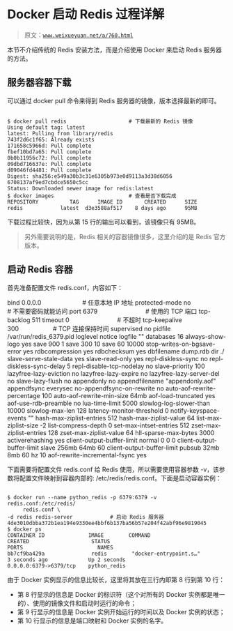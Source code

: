 # Docker 启动 Redis 过程详解

> 原文：[`www.weixueyuan.net/a/760.html`](http://www.weixueyuan.net/a/760.html)

本节不介绍传统的 Redis 安装方法，而是介绍使用 Docker 来启动 Redis 服务器的方法。

## 服务器容器下载

可以通过 docker pull 命令来得到 Redis 服务器的镜像，版本选择最新的即可。

```

$ docker pull redis                    # 下载最新的 Redis 镜像
Using default tag: latest
latest: Pulling from library/redis
743f2d6c1f65: Already exists
171658c5966d: Pull complete
fbef10bd7a65: Pull complete
0b0b11956c72: Pull complete
09dbd716637e: Pull complete
d09046fd4481: Pull complete
Digest: sha256:e549a30b3c31e6305b973e0d9113a3d38d6056
6708137af9ed7cbdce5650c5cc
Status: Downloaded newer image for redis:latest
$ docker images                        # 查看是否下载完成
REPOSITORY          TAG      IMAGE ID       CREATED      SIZE
redis            latest  d3e3588af517    8 days ago      95MB
```

下载过程比较快，因为从第 15 行的输出可以看到，该镜像只有 95MB。

> 另外需要说明的是，Redis 相关的容器镜像很多，这里介绍的是 Redis 官方版本。

## 启动 Redis 容器

首先准备配置文件 redis.conf，内容如下：

bind 0.0.0.0                        # 任意本地 IP 地址
protected-mode no                    # 不需要密码就能访问
port 6379                            # 使用的 TCP 端口
tcp-backlog 511
timeout 0                            # 不超时
tcp-keepalive 300                    # TCP 连接保持时间
supervised no
pidfile /var/run/redis_6379.pid
loglevel notice
logfile ""
databases 16
always-show-logo yes
save 900 1
save 300 10
save 60 10000
stop-writes-on-bgsave-error yes
rdbcompression yes
rdbchecksum yes
dbfilename dump.rdb
dir ./
slave-serve-stale-data yes
slave-read-only yes
repl-diskless-sync no
repl-diskless-sync-delay 5
repl-disable-tcp-nodelay no
slave-priority 100
lazyfree-lazy-eviction no
lazyfree-lazy-expire no
lazyfree-lazy-server-del no
slave-lazy-flush no
appendonly no
appendfilename "appendonly.aof"
appendfsync everysec
no-appendfsync-on-rewrite no
auto-aof-rewrite-percentage 100
auto-aof-rewrite-min-size 64mb
aof-load-truncated yes
aof-use-rdb-preamble no
lua-time-limit 5000
slowlog-log-slower-than 10000
slowlog-max-len 128
latency-monitor-threshold 0
notify-keyspace-events ""
hash-max-ziplist-entries 512
hash-max-ziplist-value 64
list-max-ziplist-size -2
list-compress-depth 0
set-max-intset-entries 512
zset-max-ziplist-entries 128
zset-max-ziplist-value 64
hll-sparse-max-bytes 3000
activerehashing yes
client-output-buffer-limit normal 0 0 0
client-output-buffer-limit slave 256mb 64mb 60
client-output-buffer-limit pubsub 32mb 8mb 60
hz 10
aof-rewrite-incremental-fsync yes

下面需要将配置文件 redis.conf 给 Redis 使用，所以需要使用容器参数 -v，该参数将配置文件映射到容器内部的: /etc/redis/redis.conf。下面是启动容器实例：

```

$ docker run --name python_redis -p 6379:6379 -v redis.conf:/etc/redis/
     redis.conf \
-d redis redis-server            # 启动 Redis 服务器
4de3010dbba372b1ea194e9330ee4bbf6b137ba56b57e204f42abf96e9819045
$ docker ps
CONTAINER ID              IMAGE        COMMAND
CREATED                    STATUS             
PORTS                        NAMES
bb7cf9ba429a               redis        "docker-entrypoint.s…"  
3 seconds ago             Up 2 seconds       
0.0.0.0:6379->6379/tcp    python_redis
```

由于 Docker 实例显示的信息比较长，这里将其放在三行内即第 8 行到第 10 行：

*   第 8 行显示的信息是 Docker 的标识符（这个对所有的 Docker 实例都是唯一的）、使用的镜像文件和启动时运行的命令；
*   第 9 行显示的信息是 Docker 实例开始运行的时间以及 Docker 实例的状态；
*   第 10 行显示的信息是端口映射和 Docker 实例的名字。